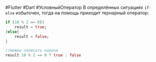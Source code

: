 #Flutter #Dart #УсловныйОператор
В определённых ситуациях `if-else` избыточен, тогда на помощь приходит тернарный оператор:
```dart
if (10 % 2 == 0){
	result = true;
}else{
	result = false;
}

//можно записать короче
result 10 % 2 == 0 ? true : false
```